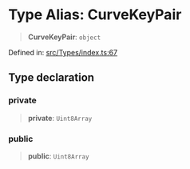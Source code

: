 # Type Alias: CurveKeyPair

> **CurveKeyPair**: `object`

Defined in: [src/Types/index.ts:67](https://github.com/Fokusdotid/bail/blob/546bbbb35e652e95f45982a71bee62b2c682e4eb/src/Types/index.ts#L67)

## Type declaration

### private

> **private**: `Uint8Array`

### public

> **public**: `Uint8Array`
